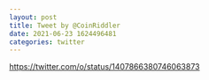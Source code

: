```yaml
--- 
layout: post 
title: Tweet by @CoinRiddler 
date: 2021-06-23 1624496481 
categories: twitter 
--- 
```

https://twitter.com/o/status/1407866380746063873